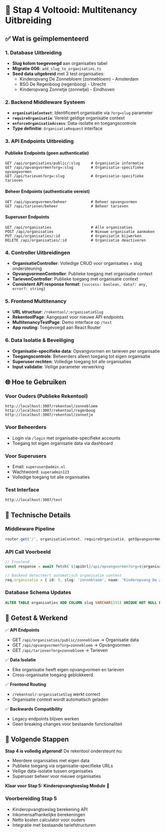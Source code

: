 # 🎯 Stap 4 Voltooid: Multitenancy Uitbreiding

## ✅ Wat is geïmplementeerd

### 1. **Database Uitbreiding**
- **Slug kolom toegevoegd** aan organisaties tabel
- **Migratie 006**: `add_slug_to_organisaties.ts` 
- **Seed data uitgebreid** met 3 test organisaties:
  - Kinderopvang De Zonnebloem (zonnebloem) - Amsterdam
  - BSO De Regenboog (regenboog) - Utrecht  
  - Kinderopvang Zonnetje (zonnetje) - Eindhoven

### 2. **Backend Middleware Systeem**
- **`organisatieContext`**: Identificeert organisatie via `?org=slug` parameter
- **`requireOrganisatie`**: Vereist geldige organisatie context
- **`enforceOrganisatieAccess`**: Data-isolatie en toegangscontrole
- **Type definitie**: `OrganisatieRequest` interface

### 3. **API Endpoints Uitbreiding**

#### Publieke Endpoints (geen authenticatie)
```
GET /api/organisaties/public/:slug     # Organisatie informatie
GET /api/opvangvormen?org=:slug        # Organisatie-specifieke opvangvormen
GET /api/tarieven?org=:slug            # Organisatie-specifieke tarieven
```

#### Beheer Endpoints (authenticatie vereist)
```
GET /api/opvangvormen/beheer           # Beheer opvangvormen
GET /api/tarieven/beheer               # Beheer tarieven
```

#### Superuser Endpoints
```
GET /api/organisaties                  # Alle organisaties
POST /api/organisaties                 # Nieuwe organisatie aanmaken
PUT /api/organisaties/:id              # Organisatie bijwerken
DELETE /api/organisaties/:id           # Organisatie deactiveren
```

### 4. **Controller Uitbreidingen**
- **OrganisatieController**: Volledige CRUD voor organisaties + slug ondersteuning
- **OpvangvormenController**: Publieke toegang met organisatie context
- **TarievenController**: Publieke toegang met organisatie context
- **Consistent API response format**: `{success: boolean, data?: any, error?: string}`

### 5. **Frontend Multitenancy**
- **URL structuur**: `/rekentool/:organisatieSlug`
- **RekentoolPage**: Aangepast voor nieuwe API endpoints
- **MultitenancyTestPage**: Demo interface op `/test`
- **App routing**: Toegevoegd aan React Router

### 6. **Data Isolatie & Beveiliging**
- **Organisatie-specifieke data**: Opvangvormen en tarieven per organisatie
- **Toegangscontrole**: Beheerders alleen toegang tot eigen organisatie
- **Superuser rechten**: Volledige toegang tot alle organisaties
- **Input validatie**: Veilige parameter verwerking

## 🌐 **Hoe te Gebruiken**

### Voor Ouders (Publieke Rekentool)
```
http://localhost:3007/rekentool/zonnebloem
http://localhost:3007/rekentool/regenboog
http://localhost:3007/rekentool/zonnetje
```

### Voor Beheerders
- Login via `/login` met organisatie-specifieke accounts
- Toegang tot eigen organisatie data via dashboard

### Voor Superusers
- Email: `superuser@admin.nl`
- Wachtwoord: `superadmin123`
- Volledige toegang tot alle organisaties

### Test Interface
```
http://localhost:3007/test
```

## 🔧 **Technische Details**

### Middleware Pipeline
```typescript
router.get('/', organisatieContext, requireOrganisatie, getOpvangvormenPubliek);
```

### API Call Voorbeeld
```typescript
// Frontend
const response = await fetch(`${apiUrl}/api/opvangvormen?org=${organisatieSlug}`);

// Backend detecteert automatisch organisatie context
req.organisatie = { id: 5, slug: 'zonnebloem', naam: 'Kinderopvang De Zonnebloem' }
```

### Database Schema Updates
```sql
ALTER TABLE organisaties ADD COLUMN slug VARCHAR(255) UNIQUE NOT NULL DEFAULT '';
```

## 🧪 **Getest & Werkend**

✅ **API Endpoints**
- GET `/api/organisaties/public/zonnebloem` → Organisatie data
- GET `/api/opvangvormen?org=zonnebloem` → Opvangvormen
- GET `/api/tarieven?org=zonnebloem` → Tarieven

✅ **Data Isolatie**
- Elke organisatie heeft eigen opvangvormen en tarieven
- Cross-organisatie toegang geblokkeerd

✅ **Frontend Routing**
- `/rekentool/:organisatieSlug` werkt correct
- Organisatie context wordt automatisch geladen

✅ **Backwards Compatibility**
- Legacy endpoints blijven werken
- Geen breaking changes voor bestaande functionaliteit

## 🚀 **Volgende Stappen**

**Stap 4 is volledig afgerond!** De rekentool ondersteunt nu:
- Meerdere organisaties met eigen data
- Publieke toegang via organisatie-specifieke URLs
- Veilige data-isolatie tussen organisaties
- Superuser beheer voor nieuwe organisaties

**Klaar voor Stap 5: Kinderopvangtoeslag Module** 🎯

### Voorbereiding Stap 5
- Kinderopvangtoeslag berekening API
- Inkomensafhankelijke berekeningen
- Netto kosten calculator voor ouders
- Integratie met bestaande tariefstructuren 